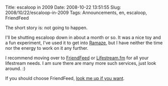 Title: escaloop in 2009
Date: 2008-10-22 13:51:55
Slug: 2008/10/22/escaloop-in-2009
Tags: Announcements, en, escaloop, FriendFeed


The short story is: not going to happen.

I'll be shutting escaloop down in about a month or so. It was a nice toy and a
fun experiment, I've used it to get into [Ramaze][1], but I have neither the
time nor the energy to work on it any further.

I recommend moving over to [FriendFeed][2] or [Lifestream.fm][3] for all your
lifestream needs. I am sure there are many more such services, just look
around. :)

If you should choose FriendFeed, [look me up if you want][4].

   [1]: http://ramaze.net
   [2]: http://friendfeed.com
   [3]: http://lifestream.fm
   [4]: http://friendfeed.com/carlo
